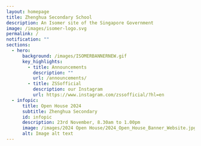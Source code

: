 ```yaml
---
layout: homepage
title: Zhenghua Secondary School
description: An Isomer site of the Singapore Government
image: /images/isomer-logo.svg
permalink: /
notification: ""
sections:
  - hero:
      background: /images/ISOMERBANNERNEW.gif
      key_highlights:
        - title: Announcements
          description: ""
          url: /announcements/
        - title: ZSSofficial
          description: our Instagram
          url: https://www.instagram.com/zssofficial/?hl=en
  - infopic:
      title: Open House 2024
      subtitle: Zhenghua Secondary
      id: infopic
      description: 23rd November, 8.30am to 1.00pm
      image: /images/2024 Open House/2024_Open_House_Banner_Website.jpg
      alt: Image alt text
---
```

